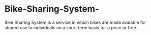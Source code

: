 # Bike-Sharing-System-
Bike Sharing System is  a service in which bikes are made avaiable for shared use to individuals on a short term basis for a price or free.
